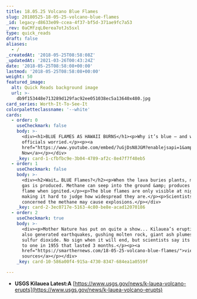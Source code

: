 ```yaml
---
title: 18.05.25 Volcano Blue Flames
slug: 20180525-18-05-25-volcano-blue-flames
_id: legacy-d8633e09-ccea-4f37-bf5d-371ae9fc7a53
_rev: 0aCMfzqL0erea7otJs5sxl
type: quick_reads
draft: false
aliases:
  - /
_createdAt: '2018-05-25T08:58:08Z'
_updatedAt: '2021-03-26T00:43:24Z'
date: '2018-05-25T08:58:08+00:00'
lastmod: '2018-05-25T08:58:08+00:00'
weight: 50
featured_image:
  alt: Quick Reads background image
  url: >-
    db9f153448e713289d129fac92ee051038ec5a13640x480.jpg
card_series: Worth-It-To-See-It
colorpaletteclassname: '--white'
cards:
  - order: 0
    useCheckmark: false
    body: >-
      <div><h1>BLUE FLAMES AS HAWAII BURNS</h1><p>Why it’s blue – and what has
      officials worried.</p><p><a
      href="https://www.youtube.com/embed/7uGjDsN8JGM?enablejsapi=1&amp;autoplay=1&amp;rel=0">Watch
      Now</a></p></div>
    _key: card-1-cfbfbc9e-3b04-4789-af2c-8e47f7f48eb5
  - order: 1
    useCheckmark: false
    body: >-
      <div><h2>Wait… BLUE Flames?</h2><p>When the lava buries plants, methane
      gas is produced. Methane can seep into the ground &amp; produces a blue
      flame when ignited.</p><p>The blue flames are only visible at night,
      making it hard to judge how widespread they are.</p><p>Scientists are now
      concerned the methane may cause explosions.</p></div>
    _key: card-2-3ec0717e-5163-4c80-be8e-acad12070186
  - order: 2
    useCheckmark: true
    body: >-
      <div><p>Mother Nature has put on quite a show... Kilauea’s eruption has
      also generated earthquakes, gushing molten rock, giant ash plumes &amp;
      sulfur dioxide. No sign when it will end, but scientists say its similar
      to one in 1955 that lasted 3 months.</p><p><a
      href="https://smarthernews.com/18-05-25-volcano-blue-flames/">view
      sources</a></p></div>
    _key: card-10-586a00f4-915a-4730-8347-684ea1a0559f

---
```

* **USGS Kilauea Latest:A** [https://www.usgs.gov/news/k-lauea-volcano-erupts](https://www.usgs.gov/news/k-lauea-volcano-erupts)